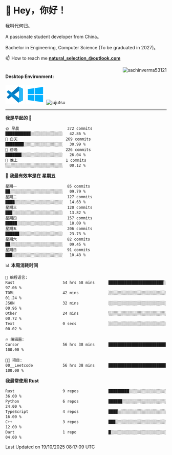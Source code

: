 # 👋 Hey，你好！

我叫代何归。

A passionate student developer from China。

Bachelor in Engineering, Computer Science (To be graduated in 2027)。

📫 How to reach me **natural_selection_@outlook.com**

<div style="display: flex; justify-content: space-between; align-items: flex-start;">
  <div>
    <h4>Desktop Environment: </h4>
    <span>
      <img style="margin: auto;" src="https://raw.githubusercontent.com/sachinverma53121/sachinverma53121/master/icons/vsc.png" alt=vs width="60" height="60"/>
      <img style="margin: auto;" src="https://raw.githubusercontent.com/sachinverma53121/sachinverma53121/master/icons/win10.png" alt=windows10 width="60" height="60"/>
      <img style="margin: auto;" src="https://img2023.cnblogs.com/blog/3292968/202505/3292968-20250515084111916-1835883071.png" alt=jujutsu width="60" height="60"/>
    </span>
  </div>
  <div>
    <img style="margin: auto;" src=https://github-readme-stats.vercel.app/api?username=Natural-selection1&show_icons=true alt=sachinverma53121 />
  </div>
</div>

---

<!--START_SECTION:waka-->
**我是早起的 🐤** 

```text
🌞 早晨                     372 commits         ███████████░░░░░░░░░░░░░░   42.86 % 
🌆 白天                     269 commits         ████████░░░░░░░░░░░░░░░░░   30.99 % 
🌃 傍晚                     226 commits         ███████░░░░░░░░░░░░░░░░░░   26.04 % 
🌙 晚上                     1 commits           ░░░░░░░░░░░░░░░░░░░░░░░░░   00.12 % 
```
📅 **我最有效率是在 星期五** 

```text
星期一                      85 commits          ██░░░░░░░░░░░░░░░░░░░░░░░   09.79 % 
星期二                      127 commits         ████░░░░░░░░░░░░░░░░░░░░░   14.63 % 
星期三                      120 commits         ███░░░░░░░░░░░░░░░░░░░░░░   13.82 % 
星期四                      157 commits         █████░░░░░░░░░░░░░░░░░░░░   18.09 % 
星期五                      206 commits         ██████░░░░░░░░░░░░░░░░░░░   23.73 % 
星期六                      82 commits          ██░░░░░░░░░░░░░░░░░░░░░░░   09.45 % 
星期日                      91 commits          ███░░░░░░░░░░░░░░░░░░░░░░   10.48 % 
```


📊 **本周消耗时间** 

```text
💬 编程语言: 
Rust                     54 hrs 58 mins      ████████████████████████░   97.06 % 
TOML                     42 mins             ░░░░░░░░░░░░░░░░░░░░░░░░░   01.24 % 
JSON                     32 mins             ░░░░░░░░░░░░░░░░░░░░░░░░░   00.96 % 
Other                    24 mins             ░░░░░░░░░░░░░░░░░░░░░░░░░   00.72 % 
Text                     0 secs              ░░░░░░░░░░░░░░░░░░░░░░░░░   00.02 % 

🔥 编辑器: 
Cursor                   56 hrs 38 mins      █████████████████████████   100.00 % 

🐱‍💻 项目: 
00__Leetcode             56 hrs 38 mins      █████████████████████████   100.00 % 
```

**我最常使用 Rust** 

```text
Rust                     9 repos             █████████░░░░░░░░░░░░░░░░   36.00 % 
Python                   6 repos             ██████░░░░░░░░░░░░░░░░░░░   24.00 % 
TypeScript               4 repos             ████░░░░░░░░░░░░░░░░░░░░░   16.00 % 
C++                      3 repos             ███░░░░░░░░░░░░░░░░░░░░░░   12.00 % 
Dart                     1 repo              █░░░░░░░░░░░░░░░░░░░░░░░░   04.00 % 
```




 Last Updated on 19/10/2025 08:17:09 UTC
<!--END_SECTION:waka-->
